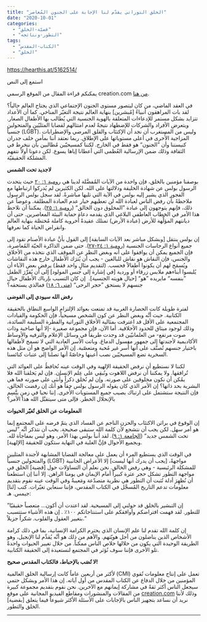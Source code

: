 ```yaml
---
title: "الخلق التوراتي يقدّم لنا الإجابة على الجنون المُعاصر"
date: "2020-10-01"
categories: 
  - "قضيّة-الخلق"
  - "التطور-ونتائجه"
tags: 
  - "الكتاب-المقدس"
  - "الخلق"
---
```


https://hearthis.at/5162514/

استمع إلى النص

يمكنكم قراءة المقال من الموقع الرسمي creation.com [من هنا](https://creation.com/biblical-creation-gives-us-the-answr-ar).

في العقد الماضي، من كان ليتصور مستوى الجنون الإجتماعي الذي يجتاح العالم حالياً؟ لقد بات المراهقون أنبياءً \[مُبشرين\] بنهاية العالم نتيجة التغيّر المناخي. كما أن الأعداد تتزايد بشكل مستمر للإدعاءات المتعلقة بالهوية الجنسية التي يُطالب بها الأطفال الصغار. ويتعرض الأفراد والشركات للإضطهاد نتيجةً لعدم امتثالهم لقضايا المثليّين والمتحولين جنسياً (LGBT). وليس من المستغرب أن نجد أن الإكتئاب والقلق المرضي والإضطرابات المزاجية الأُخرى في أعلى مستوياتها على الإطلاق. ربما نعتقد أننا بمأمن خلف جدران كنيستنا وأن ”الجنون“ هو فقط في الخارج. لكننا كمسيحيّين مُطالبين بأن ننخرط في الثقافة وذلك ضمن الإرسالية العُظمى التي أعطانا إياها يسوع. لكن دعونا أولاً نتفهم المشلكة الحقيقيّة.

**لاجديد تحت الشمس**

بوصفنا مؤمنين بالخلق، فإن واحدة من الآيات المُفضَّلة لدينا هي [رومية ١: ٢٠](https://biblia.com/books/ar-vandyke/rom1.20) حيث يتحدث الرسول بولس عن شهادة الخليقة ودلالتها على الله. لكن الكثيرين لم يُدركوا ارتباطها مع الفجور الذي يشير إليه بولس في الآية التي تليها مباشرةً. لقد سجل بولس الرسول ملاحظةً بأن رفض الناس لعبادة الله لن تعطيهم خيار عدم العبادة المطلقة. وعوضاً عن ذلك، فإنهم يتوجهون إلى عبادة ”المخلوق دون الخالق“ ([رومية ١: ٢٥](https://biblia.com/books/ar-vandyke/rom1.20)). يمكننا أن نلاحظ هذا الأمر في الخطاب العاطفي البلاغي الذي يقدمه دعاة حماية البيئة المعاصرين. حتى أن ديانتهم المؤلِّهة للأرض (عبادة الأرض) تمتلك عقيدةً أُخروية كاملة مُختصَّة بنهاية العالم وانقراض الحياة كما نعرفها.

إن بولس ينتقل \[وبشكل مباشر بعد الآيات السابقة\] إلى القول بأنَّ عبادة الأصنام تقود إلى جميع أنواع الرجاسات الجنسية ([رومية ١: ٢٤-٢٧](https://biblia.com/books/ar-vandyke/rom1.24-27)). حتى ضمن الذاكرة الحيّة المُعاصرة، فإن الجميع يمكن أن يوافقوا على أنه وبغض النظر عن الموقف الذي نتخذه من الأخلاق والجنس، فإن النقاش هو نقاش للبالغين - يجب أن يُترَك الأطفال خارج هذه النقاشات ويُسمَح لهم أن يكونوا أطفالاً فحسب. (لتقديم مثالٍ واحد فقط) يرفض بعض الآباء أن يُلبسوا أبناءهم ملابس زرقاء أو وردية \[في إشارة إلى جنس المولود\] إلى أن يُقرِّرَ الطفل ”بنفسه“ مايريده ”هو“ \[حيال هويته الجنسية\].  إن كان التسبب بإرباك الأطفال حيال جنسهم لا يستحق ”حجر الرحى“ ([متى ٦: ١٨](https://biblia.com/books/ar-vandyke/mt6.18)) فمالذي يستحقه؟

**رفض الله سيودي إلى الفوضى**

لفترة طويلة كانت الحضارة الغربية قد تمتعت بعوائد الإلتزام الواسع النطاق بالحقيقة الكتابية. حيث أنَّه وبغض النظر عن كون الشخص مسيحياً، فإن الحكومة والقيادات المجتمعية على الأقل قد اعترفت بمثالية الأخلاق التوراتية والفطرة السليمة السائدة، وذلك لوجود ميثاق للحدود الأخلاقية. أما الآن، فإن مجموعة صغيرة -إلا أنها صاخبة وذات صوت مرتفع- من العلمانيّين قد وجدت طريقاً في وسائل الإعلام والترفيه والأوساط الأكاديمية لأجندتها إلى جمهور مغسول الدماغ. وباتت الأسر العادية التي لا تسمح لأطفالها باختيار جنسهم تُصنَّف على أنها أُسر غير مُحبة ومتعصّبة. إن الأمر الواضح هو أن مثل هذه السخرية تضع المسيحيّين نصب أعينها وخاصّةً أنها تصلنا إلى عتبات كنائسنا.

لكننا لا نستطيع أن نرفض الحقيقة الإلهية وفي الوقت عينه نُحافظُ على العوائد التي تُرافقها. ولا يمكننا أن نرفض اللاهوت ونُبقِي على عِلم الإنسان. فإن لم يَخلقنا الله فلا يمُكن أن نكون مخلوقين على صورته. وإن لم نُخلق ذكراً وأُنثى على صورته فما هي البشرية بحد ذاتها؟ إن الأمر الذي كان يقوله الرسول بولس حقاً هو أنك إن رفضت الخالق، فإن النتيجة ستشتمل على ارتباك يصيب جميع المستويات الأُخرى. إننا نحيا في زمنٍ يتَّسِم بالإنحلال الخطر. فإلى متى سيتقبَّل الله هذا الأمر؟

**المعلومات عن الخلق تُغيّر الحيوات**

إن الوقوع في براثن الاكتئاب والحزن الناجم عن الفساد الذي يتمّ فرضه على المجتمع إنما هو أمر سهل. لكن يجب أن نتشجع لأن كلمة الله ستبقى صحيحة. يحب أن نتذكر أنَّه ”ليس تحت الشمس جديد“ ([الجامعة ١: ٩](https://biblia.com/books/ar-vandyke/ec1.9)). لقد أنبأ بولس بهذا الأمر، وهو ليس بمفاجأة لله. وبجميع الأحوال فإنَّ الغلبة في النهاية ستكون للحقيقة \[الإلهية\].

في الوقت الذي يستطيع المرء أن يعمل على معالجة القضايا المشابهة لأجندة المثليين والمتحولين جنسياً (LGBT) مواجهةً، \[يجب أن يدرك أنها ليست\] إلا الأعراض الجانبية للمشكلة الرئيسية - وهي رفض الخالق. نحن نعلم أن التساؤلات حول \[قضية\] الخلق في مواجهة التطور تشكل حجر عثرة كبيراً أمام الإيمان في يومنا الراهن. إلا أننا إن استطعنا أن نُظهِرَ أدلة تُثبت أن التطور هي نظرية متصدّعة ومَعيبةٌ وفي الوقت عينه نقوم بتقديم معلومات تدعم التاريخ المُسجَّل في الكتاب المقدس، فإننا سنعاين تغيّرات. كتب \[لنا\] جيمس. هـ:

”إن التبشير بالخلق قد حولني إلى المسيحية. لقد اعتدت أن أكون… متعصباً حقيقيّا للتطور. لقد فهمت افتراضكم وأوافقكم على استنتاجاتكم ١٠٠٪ . إن هذه الأشياء ستتسبب بتغيير العقول والقلوب. شكراً جزيلاً.“

إن كلمة الله تقدم لنا علم الإنسان الذي يحترم الكرامة الإنسانية، بما في ذلك كرامة الأشخاص الذين يناضلون من أجل هويّتهم. والأهم من ذلك هو أنَّه يُقدِّم لنا الإنجيل، وهو الطريقة الوحيدة التي يكون من خلالها خلاص الناس ممكناً. من خلال تغيير الحيوات واحدةً تلو الأُخرى فإننا سوف نُؤثر في المجتمع لنستعيدة إلى الحقيقة الكتابية.

**لا تُصَب بالإحباط، فالكتاب المقدس صحيح!**

لأكثر من أربعين عاماً كانت إرسالية الخلق العالمية (CMI) تعمل على إنتاج معلومات تُقوي المؤمنين من خلال الدفاع عن الكتاب المقدس من أول آياته. إن هذا الأمر وبشكل حتمي سيجعل الناس أكثر ثقةً في مشاركة إيمانهم مع الآخرين. نحن نقوم بتقديم مجموعة كبيرة من المقالات والمنشورات ومقاطع الفيديو المجانية على موقع [creation.com](http://creation.com) وذلك لأننا نريد أن نساعد بتجهيز الناس بالإجابات على الأسئلة الأكثر شيوعاً فيما يتعلق \[بقضية\] الخلق والتطور.

* * *
